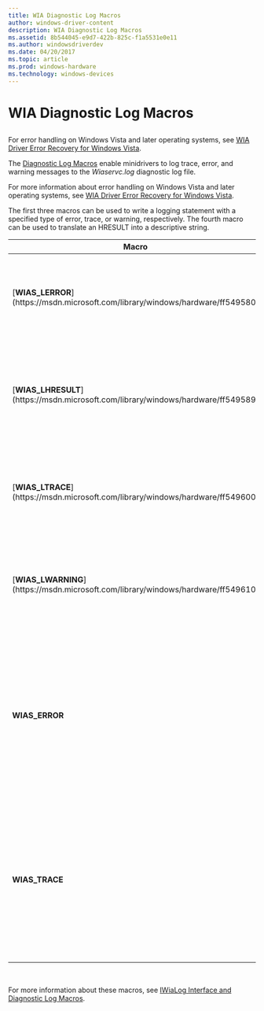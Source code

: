 ```yaml
---
title: WIA Diagnostic Log Macros
author: windows-driver-content
description: WIA Diagnostic Log Macros
ms.assetid: 8b544045-e9d7-422b-825c-f1a5531e0e11
ms.author: windowsdriverdev
ms.date: 04/20/2017
ms.topic: article
ms.prod: windows-hardware
ms.technology: windows-devices
---
```


# WIA Diagnostic Log Macros


## <a href="" id="ddk-wia-diagnostic-log-macros-si"></a>


For error handling on Windows Vista and later operating systems, see [WIA Driver Error Recovery for Windows Vista](wia-driver-error-recovery-for-windows-vista.md).

The [Diagnostic Log Macros](https://msdn.microsoft.com/library/windows/hardware/ff540599) enable minidrivers to log trace, error, and warning messages to the *Wiaservc.log* diagnostic log file.

For more information about error handling on Windows Vista and later operating systems, see [WIA Driver Error Recovery for Windows Vista](wia-driver-error-recovery-for-windows-vista.md).

The first three macros can be used to write a logging statement with a specified type of error, trace, or warning, respectively. The fourth macro can be used to translate an HRESULT into a descriptive string.

<table>
<colgroup>
<col width="50%" />
<col width="50%" />
</colgroup>
<thead>
<tr class="header">
<th>Macro</th>
<th>Description</th>
</tr>
</thead>
<tbody>
<tr class="odd">
<td><p>[<strong>WIAS_LERROR</strong>](https://msdn.microsoft.com/library/windows/hardware/ff549580)</p></td>
<td><p>Writes a log statement of type ERROR to the <em>Wiaservc.log</em> diagnostic log file..</p></td>
</tr>
<tr class="even">
<td><p>[<strong>WIAS_LHRESULT</strong>](https://msdn.microsoft.com/library/windows/hardware/ff549589)</p></td>
<td><p>Translates an HRESULT value into a string and writes the string to the <em>Wiaservc.log</em> diagnostic log file.</p></td>
</tr>
<tr class="odd">
<td><p>[<strong>WIAS_LTRACE</strong>](https://msdn.microsoft.com/library/windows/hardware/ff549600)</p></td>
<td><p>Writes a log statement of type TRACE to the <em>Wiaservc.log</em> diagnostic log file..</p></td>
</tr>
<tr class="even">
<td><p>[<strong>WIAS_LWARNING</strong>](https://msdn.microsoft.com/library/windows/hardware/ff549610)</p></td>
<td><p>Writes a log statement of type WARNING to the <em>Wiaservc.log</em> diagnostic log file..</p></td>
</tr>
<tr class="odd">
<td><p><strong>WIAS_ERROR</strong></p></td>
<td><p>This macro is available in Windows Vista and later operating systems.</p>
<p>Writes a log statement of type ERROR to the <em>Wiatrace.log</em> diagnostic log file.</p></td>
</tr>
<tr class="even">
<td><p><strong>WIAS_TRACE</strong></p></td>
<td><p>This macro is available in Windows Vista and later operating systems.</p>
<p>Writes a log statement of type TRACE to the <em>Wiatrace.log</em> diagnostic log file.</p></td>
</tr>
</tbody>
</table>

 

For more information about these macros, see [IWiaLog Interface and Diagnostic Log Macros](https://msdn.microsoft.com/library/windows/hardware/ff543937).

 

 




